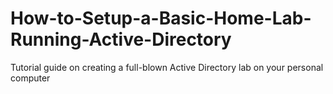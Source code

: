 # How-to-Setup-a-Basic-Home-Lab-Running-Active-Directory
Tutorial guide on creating a full-blown Active Directory lab on your personal computer
